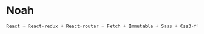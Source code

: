 # Noah

```javascript
React + React-redux + React-router + Fetch + Immutable + Sass + Css3-flex + Webpack2 ……　
```
